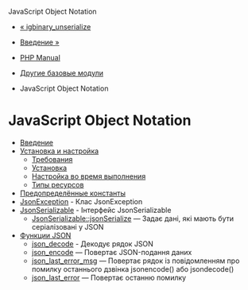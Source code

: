 JavaScript Object Notation

-   [« igbinary\_unserialize](function.igbinary-unserialize.html)
    
-   [Введение »](intro.json.html)
    
-   [PHP Manual](index.html)
    
-   [Другие базовые модули](refs.basic.other.html)
    
-   JavaScript Object Notation
    

# JavaScript Object Notation

-   [Введение](intro.json.html)
-   [Установка и настройка](json.setup.html)
    -   [Требования](json.requirements.html)
    -   [Установка](json.installation.html)
    -   [Настройка во время выполнения](json.configuration.html)
    -   [Типы ресурсов](json.resources.html)
-   [Предопределённые константы](json.constants.html)
-   [JsonException](class.jsonexception.html) - Клас JsonException
-   [JsonSerializable](class.jsonserializable.html) - Інтерфейс JsonSerializable
    -   [JsonSerializable::jsonSerialize](jsonserializable.jsonserialize.html) — Задає дані, які мають бути серіалізовані у JSON
-   [Функции JSON](ref.json.html)
    -   [json\_decode](function.json-decode.html) - Декодує рядок JSON
    -   [json\_encode](function.json-encode.html) — Повертає JSON-подання даних
    -   [json\_last\_error\_msg](function.json-last-error-msg.html) — Повертає рядок із повідомленням про помилку останнього дзвінка jsonencode() або jsondecode()
    -   [json\_last\_error](function.json-last-error.html) — Повертає останню помилку